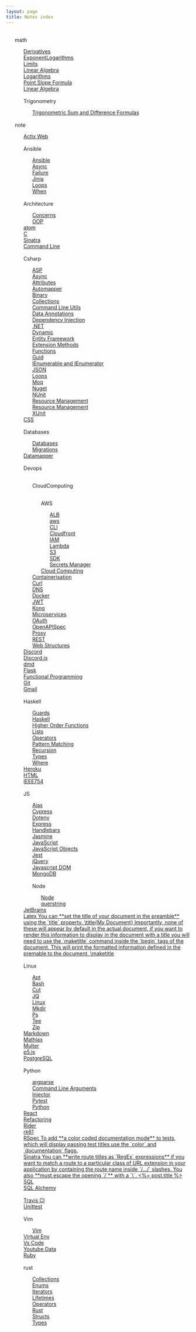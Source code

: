 ```yaml
---
layout: page
title: Notes index
---
```

<ul><br><l>math</l><ul><l><a href='/math/Derivatives'>Derivatives
</a></l><br><l><a href='/math/Exponents'>ExponentLogarithms
</a></l><br><l><a href='/math/Limits'>Limits
</a></l><br><l><a href='/math/Linalg'>Linear Algebra
</a></l><br><l><a href='/math/Logarithms'>Logarithms
</a></l><br><l><a href='/math/PointSlope'>Point Slope Formula
</a></l><br><l><a href='/math/Sets'>Linear Algebra
</a></l><br><br><l>Trigonometry</l><ul><l><a href='/math/Trigonometry/SumAndDifference'>Trigonometric Sum and Difference Formulas
</a></l><br></ul></ul><br><l>note</l><ul><l><a href='/note/Actix'>Actix Web
</a></l><br><br><l>Ansible</l><ul><l><a href='/note/Ansible/Ansible'>Ansible
</a></l><br><l><a href='/note/Ansible/Async'>Async
</a></l><br><l><a href='/note/Ansible/Failure'>Failure
</a></l><br><l><a href='/note/Ansible/Jinja'>Jinja
</a></l><br><l><a href='/note/Ansible/Loops'>Loops
</a></l><br><l><a href='/note/Ansible/When'>When
</a></l><br></ul><br><l>Architecture</l><ul><l><a href='/note/Architecture/Concerns'>Concerns
</a></l><br><l><a href='/note/Architecture/Oop'>OOP
</a></l><br></ul><l><a href='/note/Atom'>atom
</a></l><br><l><a href='/note/C'>C
</a></l><br><l><a href='/note/Capybara'>Sinatra
</a></l><br><l><a href='/note/CmdLine'>Command Line
</a></l><br><br><l>Csharp</l><ul><l><a href='/note/Csharp/Asp'>ASP
</a></l><br><l><a href='/note/Csharp/Async'>Async
</a></l><br><l><a href='/note/Csharp/Attributes'>Attributes
</a></l><br><l><a href='/note/Csharp/Automapper'>Automapper
</a></l><br><l><a href='/note/Csharp/Binary'>Binary
</a></l><br><l><a href='/note/Csharp/Collections'>Collections
</a></l><br><l><a href='/note/Csharp/CommandLineUtils'>Command Line Utils
</a></l><br><l><a href='/note/Csharp/DataAnnotations'>Data Annotations
</a></l><br><l><a href='/note/Csharp/DependencyInjection'>Dependency Injection
</a></l><br><l><a href='/note/Csharp/Dotnet'>.NET
</a></l><br><l><a href='/note/Csharp/Dynamic'>Dynamic
</a></l><br><l><a href='/note/Csharp/EntityFramework'>Entity Framework
</a></l><br><l><a href='/note/Csharp/ExtensionMethods'>Extension Methods
</a></l><br><l><a href='/note/Csharp/Functions'>Functions
</a></l><br><l><a href='/note/Csharp/Guid'>Guid
</a></l><br><l><a href='/note/Csharp/Ienum'>IEnumerable and IEnumerator
</a></l><br><l><a href='/note/Csharp/Json'>JSON
</a></l><br><l><a href='/note/Csharp/Loops'>Loops
</a></l><br><l><a href='/note/Csharp/Moq'>Moq
</a></l><br><l><a href='/note/Csharp/Nuget'>Nuget
</a></l><br><l><a href='/note/Csharp/Nunit'>NUnit
</a></l><br><l><a href='/note/Csharp/Rm'>Resource Management
</a></l><br><l><a href='/note/Csharp/Types'>Resource Management
</a></l><br><l><a href='/note/Csharp/Xunit'>XUnit
</a></l><br></ul><l><a href='/note/Css'>CSS
</a></l><br><br><l>Databases</l><ul><l><a href='/note/Databases/Db'>Databases
</a></l><br><l><a href='/note/Databases/Migrations'>Migrations
</a></l><br></ul><l><a href='/note/Datamapper'>Datamapper
</a></l><br><br><l>Devops</l><ul><br><l>CloudComputing</l><ul><br><l>AWS</l><ul><l><a href='/note/Devops/CloudComputing/AWS/ALB'>ALB
</a></l><br><l><a href='/note/Devops/CloudComputing/AWS/AWS'>aws
</a></l><br><l><a href='/note/Devops/CloudComputing/AWS/CLI'>CLI
</a></l><br><l><a href='/note/Devops/CloudComputing/AWS/Cloudfront'>Cloudfront
</a></l><br><l><a href='/note/Devops/CloudComputing/AWS/IAM'>IAM
</a></l><br><l><a href='/note/Devops/CloudComputing/AWS/Lambda'>Lambda
</a></l><br><l><a href='/note/Devops/CloudComputing/AWS/S3'>S3
</a></l><br><l><a href='/note/Devops/CloudComputing/AWS/SDK'>SDK
</a></l><br><l><a href='/note/Devops/CloudComputing/AWS/SecretsManager'>Secrets Manager
</a></l><br></ul><l><a href='/note/Devops/CloudComputing/CloudComputing'>Cloud Computing
</a></l><br></ul><l><a href='/note/Devops/Containerisation'>Containerisation
</a></l><br><l><a href='/note/Devops/Curl'>Curl
</a></l><br><l><a href='/note/Devops/Dns'>DNS
</a></l><br><l><a href='/note/Devops/Docker'>Docker
</a></l><br><l><a href='/note/Devops/Jwt'>JWT
</a></l><br><l><a href='/note/Devops/Kong'>Kong
</a></l><br><l><a href='/note/Devops/Microservices'>Microservices
</a></l><br><l><a href='/note/Devops/OAuth'>OAuth
</a></l><br><l><a href='/note/Devops/OpenAPISpec'>OpenAPISpec
</a></l><br><l><a href='/note/Devops/Proxy'>Proxy
</a></l><br><l><a href='/note/Devops/REST'>REST
</a></l><br><l><a href='/note/Devops/Www'>Web Structures
    <title>a cat</title>
</a></l><br></ul><l><a href='/note/Discord'>Discord
</a></l><br><l><a href='/note/DiscordJs'>Discord.js
</a></l><br><l><a href='/note/Dmd'>dmd
</a></l><br><l><a href='/note/Flask'>Flask
</a></l><br><l><a href='/note/FuncProg'>Functional Programming
</a></l><br><l><a href='/note/Git'>Git
</a></l><br><l><a href='/note/Gmail'>Gmail
</a></l><br><br><l>Haskell</l><ul><l><a href='/note/Haskell/Guards'>Guards
</a></l><br><l><a href='/note/Haskell/Haskell'>Haskell
</a></l><br><l><a href='/note/Haskell/HigherOrderFunctions'>Higher Order Functions
</a></l><br><l><a href='/note/Haskell/Lists'>Lists
</a></l><br><l><a href='/note/Haskell/Operators'>Operators
</a></l><br><l><a href='/note/Haskell/Patterns'>Pattern Matching
</a></l><br><l><a href='/note/Haskell/Recursion'>Recursion
</a></l><br><l><a href='/note/Haskell/Types'>Types
</a></l><br><l><a href='/note/Haskell/Where'>Where
</a></l><br></ul><l><a href='/note/Heroku'>Heroku
</a></l><br><l><a href='/note/Html'>HTML
</a></l><br><l><a href='/note/Ieee754'>IEEE754
</a></l><br><br><l>JS</l><ul><l><a href='/note/JS/Ajax'>Ajax
</a></l><br><l><a href='/note/JS/Cypress'>Cypress
</a></l><br><l><a href='/note/JS/Dotenv'>Dotenv
</a></l><br><l><a href='/note/JS/Express'>Express
</a></l><br><l><a href='/note/JS/Handlebars'>Handlebars
</a></l><br><l><a href='/note/JS/Jasmine'>Jasmine
</a></l><br><l><a href='/note/JS/Javascript'>JavaScript
</a></l><br><l><a href='/note/JS/JavascriptObjects'>JavaScript Objects
</a></l><br><l><a href='/note/JS/Jest'>Jest
</a></l><br><l><a href='/note/JS/Jquery'>jQuery
</a></l><br><l><a href='/note/JS/Jsdom'>Javascript DOM
</a></l><br><l><a href='/note/JS/MongoDb'>MongoDB
</a></l><br><br><l>Node</l><ul><l><a href='/note/JS/Node/Node'>Node
</a></l><br><l><a href='/note/JS/Node/QueryString'>querstring
</a></l><br></ul></ul><l><a href='/note/JetBrains'>JetBrains
</a></l><br><l><a href='/note/Latex'>Latex
You can **set the title of your document in the preamble** using the `title` property.
\title{My Document}
Importantly, none of these will appear by default in the actual document, if you want to render this information to display in the document with a title you will need to use the `maketitle` command inside the `begin` tags of the document. This will print the formatted information defined in the premable to the document.
\maketitle
</a></l><br><br><l>Linux</l><ul><l><a href='/note/Linux/Apt'>Apt
</a></l><br><l><a href='/note/Linux/Bash'>Bash
</a></l><br><l><a href='/note/Linux/Cut'>Cut
</a></l><br><l><a href='/note/Linux/Jq'>JQ
</a></l><br><l><a href='/note/Linux/Linux'>Linux 
</a></l><br><l><a href='/note/Linux/Mkdir'>Mkdir
</a></l><br><l><a href='/note/Linux/Ps'>Ps
</a></l><br><l><a href='/note/Linux/Tee'>Tee
</a></l><br><l><a href='/note/Linux/Zip'>Zip
</a></l><br></ul><l><a href='/note/Markdown'>Markdown
</a></l><br><l><a href='/note/Mathjax'>Mathjax
</a></l><br><l><a href='/note/Multer'>Multer
</a></l><br><l><a href='/note/P5js'>p5.js
</a></l><br><l><a href='/note/Psql'>PostgreSQL
</a></l><br><br><l>Python</l><ul><l><a href='/note/Python/Argparse'>argparse
</a></l><br><l><a href='/note/Python/CommandLineArguments'>Command Line Arguments
</a></l><br><l><a href='/note/Python/Injector'>Injector
</a></l><br><l><a href='/note/Python/PyTest'>Pytest
</a></l><br><l><a href='/note/Python/Python'>Python
</a></l><br></ul><l><a href='/note/React'>React
</a></l><br><l><a href='/note/Refactoring'>Refactoring
</a></l><br><l><a href='/note/Rider'>Rider
</a></l><br><l><a href='/note/Rk61'>rk61
</a></l><br><l><a href='/note/Rspec'>RSpec
To add **a color coded documentation mode** to tests, which will display passing test titles use the `color` and `documentation` flags.
</a></l><br><l><a href='/note/Sinatra'>Sinatra
You can **write route titles as `RegEx` expressions** if you want to match a route to a particular class of URL extension in your application by containing the route name inside `/.../` slashes. You also **must escape the opening `/`** with a `\`.
<a href="/post/<%= post.id %>"> <%= post.title %> </a>
</a></l><br><l><a href='/note/Sql'>SQL
</a></l><br><l><a href='/note/SqlAlchemy'>SQL Alchemy
</a></l><br><l><a href='/note/Stuff'></a></l><br><l><a href='/note/Travis'>Travis CI
</a></l><br><l><a href='/note/UnitTest'>Unittest
</a></l><br><br><l>Vim</l><ul><l><a href='/note/Vim/Vim'>Vim
</a></l><br></ul><l><a href='/note/Virtualenv'>Virtual Env
</a></l><br><l><a href='/note/VsCode'>Vs Code
</a></l><br><l><a href='/note/YoutubeData'>Youtube Data
</a></l><br><l><a href='/note/ruby'>Ruby
</a></l><br><br><l>rust</l><ul><l><a href='/note/rust/Collections'>Collections
</a></l><br><l><a href='/note/rust/Enums'>Enums
</a></l><br><l><a href='/note/rust/Iterators'>Iterators
</a></l><br><l><a href='/note/rust/Lifetimes'>Lifetimes
</a></l><br><l><a href='/note/rust/Operators'>Operators
</a></l><br><l><a href='/note/rust/Rust'>Rust
</a></l><br><l><a href='/note/rust/Structs'>Structs
</a></l><br><l><a href='/note/rust/Types'>Types
</a></l><br></ul></ul></ul>
